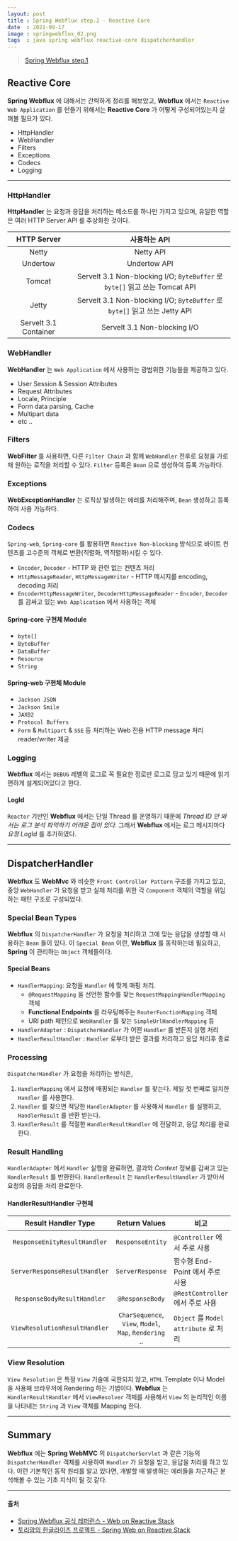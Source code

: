```yaml
---
layout: post
title : Spring Webflux step.2 - Reactive Core
date  : 2021-09-17
image : springwebflux_02.png
tags  : java spring webflux reactive-core dispatcherhandler
---
```


> [Spring Webflux step.1](/2021/08/31/Spring_Webflux_01)

## Reactive Core
**Spring Webflux** 에 대해서는 간략하게 정리를 해보았고, **Webflux** 에서는 `Reactive Web Application` 를 만들기 위해서는 **Reactive Core** 가 어떻게 구성되어있는지 살펴볼 필요가 있다.

- HttpHandler
- WebHandler
- Filters
- Exceptions
- Codecs
- Logging

---

### HttpHandler
**HttpHandler** 는 요청과 응답을 처리하는 메소드를 하나만 가지고 있으며, 유일한 역할은 여러 HTTP Server API 를 추상화한 것이다.

| HTTP Server | 사용하는 API |
| :---: | :---: |
| Netty | Netty API |
| Undertow | Undertow API |
| Tomcat | Servelt 3.1 Non-blocking I/O; `ByteBuffer` 로 `byte[]` 읽고 쓰는 Tomcat API |
| Jetty | Servelt 3.1 Non-blocking I/O; `ByteBuffer` 로 `byte[]` 읽고 쓰는 Jetty API |
| Servelt 3.1 Container | Servelt 3.1 Non-blocking I/O |

### WebHandler
**WebHandler** 는 `Web Application` 에서 사용하는 광범위한 기능들을 제공하고 있다.

- User Session & Session Attributes
- Request Attributes
- Locale, Principle
- Form data parsing, Cache
- Multipart data
- etc ..

### Filters
**WebFilter** 를 사용하면, 다른 `Filter Chain` 과 함께 `WebHandler` 전후로 요청을 가로채 원하는 로직을 처리할 수 있다. `Filter` 등록은 `Bean` 으로 생성하여 등록 가능하다.

### Exceptions
**WebExceptionHandler** 는 로직상 발생하는 에러를 처리해주며, `Bean` 생성하고 등록하여 사용 가능하다.

### Codecs
`Spring-web`, `Spring-core` 를 활용하면 `Reactive Non-blocking` 방식으로 바이트 컨텐츠를 고수준의 객체로 변환(직렬화, 역직렬화)시킬 수 있다.

- `Encoder`, `Decoder` - HTTP 와 관련 없는 컨텐츠 처리
- `HttpMessageReader`, `HttpMessageWriter` - HTTP 메시지를 encoding, decoding 처리
- `EncoderHttpMessageWriter`, `DecoderHttpMessageReader` - `Encoder`, `Decoder` 를 감싸고 있는 `Web Application` 에서 사용하는 객체

#### Spring-core 구현체 Module
- `byte[]`
- `ByteBuffer`
- `DataBuffer`
- `Resource`
- `String`

#### Spring-web 구현체 Module
- `Jackson JSON`
- `Jackson Smile`
- `JAXB2`
- `Protocol Buffers`
- `Form` & `Multipart` & `SSE` 등 처리하는 Web 전용 HTTP message 처리 reader/writer 제공

### Logging
**Webflux** 에서는 `DEBUG` 레벨의 로그로 꼭 필요한 정로만 로그로 담고 있기 때문에 읽기 편하게 설계되어있다고 한다.

#### LogId
`Reactor` 기반인 **Webflux** 에서는 단일 Thread 를 운영하기 때문에 *Thread ID 만 봐서는 로그 분석 파악하기 어려운 점이 있다.* 그래서 **Webflux** 에서는 로그 메시지마다 *요청 LogId* 를 추가하였다.

---

## DispatcherHandler
**Webflux** 도 **WebMvc** 와 비슷한 `Front Controller Pattern` 구조를 가지고 있고, 중앙 `WebHandler` 가 요청을 받고 실제 처리를 위한 각 `Component` 객체의 역할을 위임하는 패턴 구조로 구성되었다.

### Special Bean Types
**Webflux** 의 `DispatcherHandler` 가 요청을 처리하고 그에 맞는 응답을 생성할 때 사용하는 `Bean` 들이 있다. 이 `Special Bean` 이란, **Webflux** 를 동작하는데 필요하고, **Spring** 이 관리하는 `Object` 객체들이다.

#### Special Beans
- `HandlerMapping`: 요청을 `Handler` 에 맞게 매핑 처리.
  - `@RequestMapping` 을 선언한 함수를 찾는 `RequestMappingHandlerMapping` 객체
  - **Functional Endpoints** 를 라우팅해주는 `RouterFunctionMapping` 객체
  - URI path 패턴으로 `WebHandler` 를 찾는 `SimpleUrlHandlerMapping` 등
- `HandlerAdapter` : `DispatcherHandler` 가 어떤 `Handler` 를 받든지 실행 처리
- `HandlerResultHandler` : `Handler` 로부터 받은 결과를 처리하고 응답 처리후 종료

### Processing
`DispatcherHandler` 가 요청을 처리하는 방식은,

1. `HandlerMapping` 에서 요청에 매핑되는 `Handler` 를 찾는다. 제일 첫 번째로 일치한 `Handler` 를 사용한다.
1. `Handler` 를 찾으면 적당한 `HandlerAdapter` 를 사용해서 `Handler` 를 실행하고, `HandlerResult` 를 반환 받는다.
1. `HandlerResult` 를 적절한 `HandlerResultHandler` 에 전달하고, 응답 처리를 완료한다.

### Result Handling
`HandlerAdapter` 에서 `Handler` 실행을 완료하면, 결과와 *Context* 정보를 감싸고 있는 `HandlerResult` 를 반환한다. `HandlerResult` 는 `HandlerResultHandler` 가 받아서 요청의 응답을 처리 완료한다.

#### HandlerResultHandler 구현체

| Result Handler Type | Return Values | 비고 |
| :---: | :---: | --- |
| `ResponseEnityResultHandler` | `ResponseEntity` | `@Controller` 에서 주로 사용 |
| `ServerResponseResultHandler` | `ServerResponse` | 함수형 End-Point 에서 주로 사용 |
| `ResponseBodyResultHandler` | `@ResponseBody` | `@RestController` 에서 주로 사용 |
| `ViewResolutionResultHandler` | `CharSequence`, `View`, `Model`, `Map`, `Rendering` .. | `Object` 를 `Model attribute` 로 처리 |

### View Resolution
`View Resolution` 은 특정 `View` 기술에 국한되지 않고, `HTML` Template 이나 Model 을 사용해 브라우저에 Rendering 하는 기법이다. **Webflux** 는 `HandlerResultHandler` 에서 `ViewResolver` 객체를 사용해서 `View` 의 논리적인 이름을 나타내는 `String` 과 `View` 객체를 Mapping 한다.

---

## Summary
**Webflux** 에는 **Spring WebMVC** 의 `DispatcherServlet` 과 같은 기능의 `DispatcherHandler` 객체를 사용하여 `Handler` 가 요청을 받고, 응답을 처리를 하고 있다. 이런 기본적인 동작 원리를 알고 있다면, 개발할 때 발생하는 에러들을 차근차근 분석해볼 수 있는 기초 지식이 될 것 같다.

---

#### 출처
- [Spring Webflux 공식 레퍼런스 - Web on Reactive Stack](https://docs.spring.io/spring-framework/docs/5.2.6.RELEASE/spring-framework-reference/web-reactive.html)
- [토리맘의 한글라이즈 프로젝트 - Spring Web on Reactive Stack](https://godekdls.github.io/Reactive%20Spring/springwebflux/)
